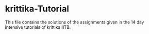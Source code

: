 # krittika-Tutorial

This file contains the solutions of the assignments given in the 14 day intensive tutorials of krittika IITB.